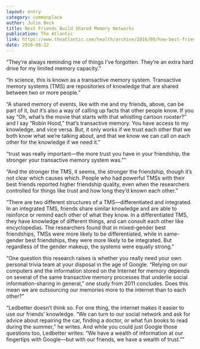 ```yaml
---
layout: entry
category: commonplace
author: Julie Beck
title: Best Friends Build Shared Memory Networks
publication: The Atlantic
link: https://www.theatlantic.com/health/archive/2016/08/how-best-friends-share-each-others-memories/496715/
date: 2016-08-22
---
```


“They’re always reminding me of things I’ve forgotten. They’re an extra hard drive for my limited memory capacity.”

“In science, this is known as a transactive memory system. Transactive memory systems (TMS) are repositories of knowledge that are shared between two or more people.”

“A shared memory of events, like with me and my friends, above, can be part of it, but it’s also a way of calling up facts that other people know. If you say “Oh, what’s the movie that starts with that whistling cartoon rooster?” and I say “Robin Hood,” that’s transactive memory. You have access to my knowledge, and vice versa. But, it only works if we trust each other that we both know what we’re talking about, and that we know we can call on each other for the knowledge if we need it.”

“trust was really important—the more trust you have in your friendship, the stronger your transactive memory system was.””

“And the stronger the TMS, it seems, the stronger the friendship, though it’s not clear which causes which. People who had powerful TMSs with their best friends reported higher friendship quality, even when the researchers controlled for things like trust and how long they’d known each other.”

“There are two different structures of a TMS—differentiated and integrated. In an integrated TMS, friends share similar knowledge and are able to reinforce or remind each other of what they know. In a differentiated TMS, they have knowledge of different things, and can consult each other like encyclopedias. The researchers found that in mixed-gender best friendships, TMSs were more likely to be differentiated, while in same-gender best friendships, they were more likely to be integrated. But regardless of the gender makeup, the systems were equally strong.”

“One question this research raises is whether you really need your own personal trivia team at your disposal in the age of Google. “Relying on our computers and the information stored on the Internet for memory depends on several of the same transactive memory processes that underlie social information-sharing in general,” one study from 2011 concludes. Does this mean we are outsourcing our memories more to the internet than to each other?”

“Ledbetter doesn’t think so. For one thing, the internet makes it easier to use our friends’ knowledge. “We can turn to our social network and ask for advice about repairing the car, finding a doctor, or what fun books to read during the summer,” he writes. And while you could just Google those questions too, Ledbetter writes: “We have a wealth of information at our fingertips with Google—but with our friends, we have a wealth of trust.””

